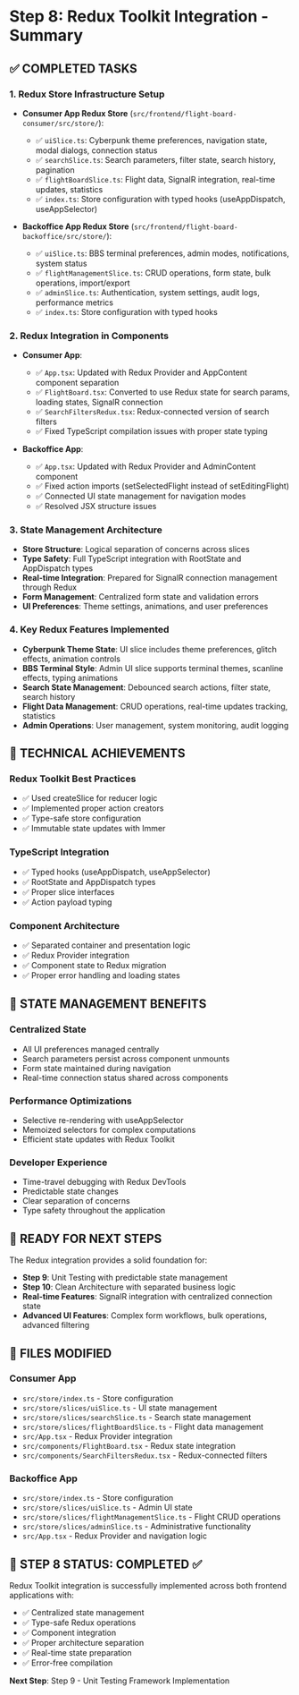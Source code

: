 # Step 8: Redux Toolkit Integration - Summary

## ✅ COMPLETED TASKS

### 1. Redux Store Infrastructure Setup
- **Consumer App Redux Store** (`src/frontend/flight-board-consumer/src/store/`):
  - ✅ `uiSlice.ts`: Cyberpunk theme preferences, navigation state, modal dialogs, connection status
  - ✅ `searchSlice.ts`: Search parameters, filter state, search history, pagination
  - ✅ `flightBoardSlice.ts`: Flight data, SignalR integration, real-time updates, statistics
  - ✅ `index.ts`: Store configuration with typed hooks (useAppDispatch, useAppSelector)

- **Backoffice App Redux Store** (`src/frontend/flight-board-backoffice/src/store/`):
  - ✅ `uiSlice.ts`: BBS terminal preferences, admin modes, notifications, system status
  - ✅ `flightManagementSlice.ts`: CRUD operations, form state, bulk operations, import/export
  - ✅ `adminSlice.ts`: Authentication, system settings, audit logs, performance metrics
  - ✅ `index.ts`: Store configuration with typed hooks

### 2. Redux Integration in Components
- **Consumer App**:
  - ✅ `App.tsx`: Updated with Redux Provider and AppContent component separation
  - ✅ `FlightBoard.tsx`: Converted to use Redux state for search params, loading states, SignalR connection
  - ✅ `SearchFiltersRedux.tsx`: Redux-connected version of search filters
  - ✅ Fixed TypeScript compilation issues with proper state typing

- **Backoffice App**:
  - ✅ `App.tsx`: Updated with Redux Provider and AdminContent component
  - ✅ Fixed action imports (setSelectedFlight instead of setEditingFlight)
  - ✅ Connected UI state management for navigation modes
  - ✅ Resolved JSX structure issues

### 3. State Management Architecture
- **Store Structure**: Logical separation of concerns across slices
- **Type Safety**: Full TypeScript integration with RootState and AppDispatch types
- **Real-time Integration**: Prepared for SignalR connection management through Redux
- **Form Management**: Centralized form state and validation errors
- **UI Preferences**: Theme settings, animations, and user preferences

### 4. Key Redux Features Implemented
- **Cyberpunk Theme State**: UI slice includes theme preferences, glitch effects, animation controls
- **BBS Terminal Style**: Admin UI slice supports terminal themes, scanline effects, typing animations
- **Search State Management**: Debounced search actions, filter state, search history
- **Flight Data Management**: CRUD operations, real-time updates tracking, statistics
- **Admin Operations**: User management, system monitoring, audit logging

## 🔧 TECHNICAL ACHIEVEMENTS

### Redux Toolkit Best Practices
- ✅ Used createSlice for reducer logic
- ✅ Implemented proper action creators
- ✅ Type-safe store configuration
- ✅ Immutable state updates with Immer

### TypeScript Integration
- ✅ Typed hooks (useAppDispatch, useAppSelector)
- ✅ RootState and AppDispatch types
- ✅ Proper slice interfaces
- ✅ Action payload typing

### Component Architecture
- ✅ Separated container and presentation logic
- ✅ Redux Provider integration
- ✅ Component state to Redux migration
- ✅ Proper error handling and loading states

## 🎯 STATE MANAGEMENT BENEFITS

### Centralized State
- All UI preferences managed centrally
- Search parameters persist across component unmounts
- Form state maintained during navigation
- Real-time connection status shared across components

### Performance Optimizations
- Selective re-rendering with useAppSelector
- Memoized selectors for complex computations
- Efficient state updates with Redux Toolkit

### Developer Experience
- Time-travel debugging with Redux DevTools
- Predictable state changes
- Clear separation of concerns
- Type safety throughout the application

## 🚀 READY FOR NEXT STEPS

The Redux integration provides a solid foundation for:
- **Step 9**: Unit Testing with predictable state management
- **Step 10**: Clean Architecture with separated business logic
- **Real-time Features**: SignalR integration with centralized connection state
- **Advanced UI Features**: Complex form workflows, bulk operations, advanced filtering

## 📁 FILES MODIFIED

### Consumer App
- `src/store/index.ts` - Store configuration
- `src/store/slices/uiSlice.ts` - UI state management
- `src/store/slices/searchSlice.ts` - Search state management
- `src/store/slices/flightBoardSlice.ts` - Flight data management
- `src/App.tsx` - Redux Provider integration
- `src/components/FlightBoard.tsx` - Redux state integration
- `src/components/SearchFiltersRedux.tsx` - Redux-connected filters

### Backoffice App
- `src/store/index.ts` - Store configuration
- `src/store/slices/uiSlice.ts` - Admin UI state
- `src/store/slices/flightManagementSlice.ts` - Flight CRUD operations
- `src/store/slices/adminSlice.ts` - Administrative functionality
- `src/App.tsx` - Redux Provider and navigation logic

## 🎉 STEP 8 STATUS: COMPLETED ✅

Redux Toolkit integration is successfully implemented across both frontend applications with:
- ✅ Centralized state management
- ✅ Type-safe Redux operations
- ✅ Component integration
- ✅ Proper architecture separation
- ✅ Real-time state preparation
- ✅ Error-free compilation

**Next Step**: Step 9 - Unit Testing Framework Implementation
